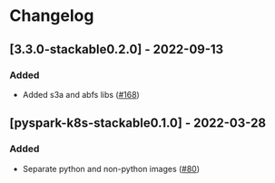 # Changelog

## [3.3.0-stackable0.2.0] - 2022-09-13

### Added

- Added s3a and abfs libs ([#168])

[#168]: https://github.com/stackabletech/docker-images/pull/168

## [pyspark-k8s-stackable0.1.0] - 2022-03-28

### Added

- Separate python and non-python images ([#80])

[#80]: https://github.com/stackabletech/docker-images/pull/80
